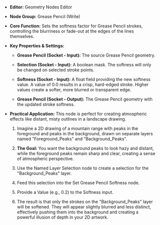 - **Editor:** Geometry Nodes Editor
    
- **Node Group:** Grease Pencil (Write)
    
- **Core Function:** Sets the softness factor for Grease Pencil strokes, controlling the blurriness or fade-out at the edges of the lines themselves.
    
- **Key Properties & Settings:**
    
    - **Grease Pencil (Socket - Input):** The source Grease Pencil geometry.
        
    - **Selection (Socket - Input):** A boolean mask. The softness will only be changed on selected stroke points.
        
    - **Softness (Socket - Input):** A float field providing the new softness value. A value of 0.0 results in a crisp, hard-edged stroke. Higher values create a softer, more blurred or transparent edge.
        
    - **Grease Pencil (Socket - Output):** The Grease Pencil geometry with the updated stroke softness.
        
- **Practical Application:** This node is perfect for creating atmospheric effects like distant, misty outlines in a landscape drawing.
    
    1. Imagine a 2D drawing of a mountain range with peaks in the foreground and peaks in the background, drawn on separate layers named "Foreground_Peaks" and "Background_Peaks".
        
    2. **The Goal:** You want the background peaks to look hazy and distant, while the foreground peaks remain sharp and clear, creating a sense of atmospheric perspective.
        
    3. Use the Named Layer Selection node to create a selection for the "Background_Peaks" layer.
        
    4. Feed this selection into the Set Grease Pencil Softness node.
        
    5. Provide a Value (e.g., 0.2) to the Softness input.
        
    6. The result is that only the strokes on the "Background_Peaks" layer will be softened. They will appear slightly blurred and less distinct, effectively pushing them into the background and creating a powerful illusion of depth in your 2D artwork.